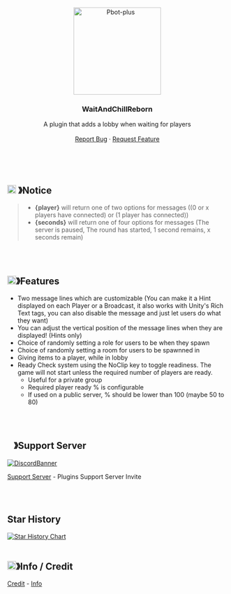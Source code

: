 <br />
<p align="center">
  <a href="https://github.com/YokiHost/WaitAndChillReborn/">
    <img src="https://media.discordapp.net/attachments/1162368760754208882/1195976754217635961/logo.png?ex=660901a6&is=65f68ca6&hm=d7a9d7ebe95525f633b3411ad66cf21b0fe34149312f448c9f12849d92007122&=&format=webp&quality=lossless&width=468&height=468" alt="Pbot-plus" width="200" height="200">
  </a>

  <h3 align="center">WaitAndChillReborn</h3>

  <p align="center">
    A plugin that adds a lobby when waiting for players
    <br />
    <br />
    <a href="https://github.com/YokiHost/WaitAndChillReborn/issues">Report Bug</a>
    ·
    <a href="https://github.com/YokiHost/WaitAndChillReborn/issues">Request Feature</a>

  </p>
</p>

<br/>
<br/>
<br/>


<!-- NOTICE -->

## <img src="https://media.discordapp.net/attachments/1216615245527912468/1220010912103272458/1055803759831294013.png?ex=660d62b4&is=65faedb4&hm=4307d44483bbf98d05c87d5426ce2c4a0e0d1edcf754a2758d82e4332fc7ebf0&=&format=webp&quality=lossless" width="20px" height="20px"> 》Notice 
> - **{player}** will return one of two options for messages ((0 or x players have connected) or (1 player has connected))
> - **{seconds}** will return one of four options for messages (The server is paused, The round has started, 1 second remains, x seconds remain)

<br/>
<br/>

## <img src="https://media.discordapp.net/attachments/1216615245527912468/1220009884494467122/852881450667081728.gif?ex=660d61bf&is=65faecbf&hm=3988eee1263768b5c718ee9a1431ebfe83543e9efe798ba39682fe5753907992&=" width="20px" height="20px">》Features
- Two message lines which are customizable (You can make it a Hint displayed on each Player or a Broadcast, it also works with Unity's Rich Text tags, you can also disable the message and just let users do what they want)
- You can adjust the vertical position of the message lines when they are displayed! (Hints only)
- Choice of randomly setting a role for users to be when they spawn
- Choice of randomly setting a room for users to be spawnned in
- Giving items to a player, while in lobby
- Ready Check system using the NoClip key to toggle readiness. The game will not start unless the required number of players are ready.
	- Useful for a private group
	- Required player ready % is configurable
	- If used on a public server, % should be lower than 100 (maybe 50 to 80)

<br/>
<br/>

## <img src="https://media.discordapp.net/attachments/1216615245527912468/1220013441843204106/1036083490292244493.png?ex=660d650f&is=65faf00f&hm=fb124e28e1e1a2549c31bf2c50a6be939214ac42e626d0460544f29d2c50c754&=&format=webp&quality=lossless" width="15px" height="15px">》Support Server
[![DiscordBanner](https://invidget.switchblade.xyz/Ahu7SdJkYZ)](https://discord.gg/Ahu7SdJkYZ)

[Support Server](https://discord.gg/Ahu7SdJkYZ) - Plugins Support Server Invite

<br/>
<br/>

## Star History

<a href="https://star-history.com/#YokiHost/WaitAndChillReborn&Date">
  <picture>
    <source media="(prefers-color-scheme: dark)" srcset="https://api.star-history.com/svg?repos=YokiHost/WaitAndChillReborn&type=Date&theme=dark" />
    <source media="(prefers-color-scheme: light)" srcset="https://api.star-history.com/svg?repos=YokiHost/WaitAndChillReborn&type=Date" />
    <img alt="Star History Chart" src="https://api.star-history.com/svg?repos=YokiHost/WaitAndChillReborn&type=Date" />
  </picture>
</a>

<br/>
<br/>

## <img src="https://media.discordapp.net/attachments/1216615245527912468/1220014590474059796/859424401186095114.png?ex=660d6621&is=65faf121&hm=256abc8051ea1c66449f657dead9a3c7d9f1d558bb01956f7ac14215258c79c4&=&format=webp&quality=lossless" width="20px" height="20px">》Info / Credit
[Credit](https://github.com/YokiHost/WaitAndChillReborn/blob/main/Credit.md) - [Info](https://github.com/YokiHost/WaitAndChillReborn/blob/main/info.md) 
